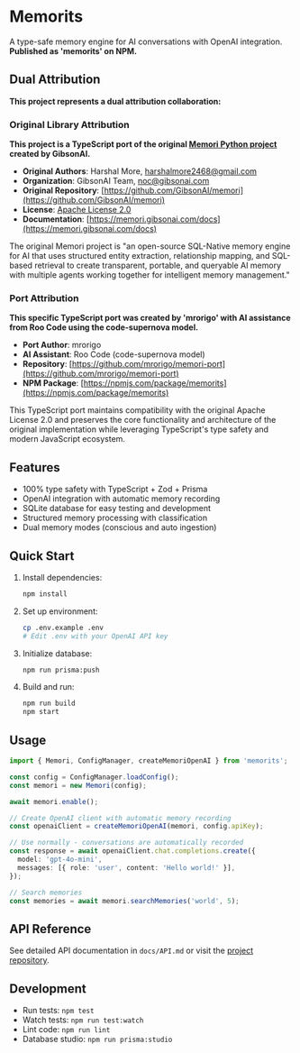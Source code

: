# Memorits

A type-safe memory engine for AI conversations with OpenAI integration. **Published as 'memorits' on NPM.**

## Dual Attribution

**This project represents a dual attribution collaboration:**

### Original Library Attribution
**This project is a TypeScript port of the original [Memori Python project](https://github.com/GibsonAI/memori) created by GibsonAI.**

- **Original Authors**: Harshal More, harshalmore2468@gmail.com
- **Organization**: GibsonAI Team, noc@gibsonai.com
- **Original Repository**: [https://github.com/GibsonAI/memori](https://github.com/GibsonAI/memori)
- **License**: [Apache License 2.0](LICENSE)
- **Documentation**: [https://memori.gibsonai.com/docs](https://memori.gibsonai.com/docs)

The original Memori project is "an open-source SQL-Native memory engine for AI that uses structured entity extraction, relationship mapping, and SQL-based retrieval to create transparent, portable, and queryable AI memory with multiple agents working together for intelligent memory management."

### Port Attribution
**This specific TypeScript port was created by 'mrorigo' with AI assistance from Roo Code using the code-supernova model.**

- **Port Author**: mrorigo
- **AI Assistant**: Roo Code (code-supernova model)
- **Repository**: [https://github.com/mrorigo/memori-port](https://github.com/mrorigo/memori-port)
- **NPM Package**: [https://npmjs.com/package/memorits](https://npmjs.com/package/memorits)

This TypeScript port maintains compatibility with the original Apache License 2.0 and preserves the core functionality and architecture of the original implementation while leveraging TypeScript's type safety and modern JavaScript ecosystem.

## Features

- 100% type safety with TypeScript + Zod + Prisma
- OpenAI integration with automatic memory recording
- SQLite database for easy testing and development
- Structured memory processing with classification
- Dual memory modes (conscious and auto ingestion)

## Quick Start

1. Install dependencies:
   ```bash
   npm install
   ```

2. Set up environment:
   ```bash
   cp .env.example .env
   # Edit .env with your OpenAI API key
   ```

3. Initialize database:
   ```bash
   npm run prisma:push
   ```

4. Build and run:
   ```bash
   npm run build
   npm start
   ```

## Usage

```typescript
import { Memori, ConfigManager, createMemoriOpenAI } from 'memorits';

const config = ConfigManager.loadConfig();
const memori = new Memori(config);

await memori.enable();

// Create OpenAI client with automatic memory recording
const openaiClient = createMemoriOpenAI(memori, config.apiKey);

// Use normally - conversations are automatically recorded
const response = await openaiClient.chat.completions.create({
  model: 'gpt-4o-mini',
  messages: [{ role: 'user', content: 'Hello world!' }],
});

// Search memories
const memories = await memori.searchMemories('world', 5);
```

## API Reference

See detailed API documentation in `docs/API.md` or visit the [project repository](https://github.com/mrorigo/memori-port).

## Development

- Run tests: `npm test`
- Watch tests: `npm run test:watch`
- Lint code: `npm run lint`
- Database studio: `npm run prisma:studio`